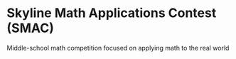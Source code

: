 # Skyline Math Applications Contest (SMAC)
Middle-school math competition focused on applying math to the real world
